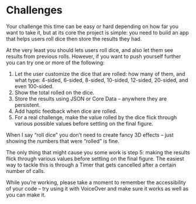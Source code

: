 # Challenges

Your challenge this time can be easy or hard depending on how far you want to take it, but at its core the project is simple: you need to build an app that helps users roll dice then store the results they had.

At the very least you should lets users roll dice, and also let them see results from previous rolls. However, if you want to push yourself further you can try one or more of the following:

1. Let the user customize the dice that are rolled: how many of them, and what type: 4-sided, 6-sided, 8-sided, 10-sided, 12-sided, 20-sided, and even 100-sided.
2. Show the total rolled on the dice.
3. Store the results using JSON or Core Data – anywhere they are persistent.
4. Add haptic feedback when dice are rolled.
5. For a real challenge, make the value rolled by the dice flick through various possible values before settling on the final figure.

When I say “roll dice” you don’t need to create fancy 3D effects – just showing the numbers that were “rolled” is fine.

The only thing that might cause you some work is step 5: making the results flick through various values before settling on the final figure. The easiest way to tackle this is through a Timer that gets cancelled after a certain number of calls.

While you’re working, please take a moment to remember the accessibility of your code – try using it with VoiceOver and make sure it works as well as you can make it.